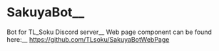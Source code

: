 # SakuyaBot__
 Bot for TL_Soku Discord server__
Web page component can be found here:__
https://github.com/TLsoku/SakuyaBotWebPage
